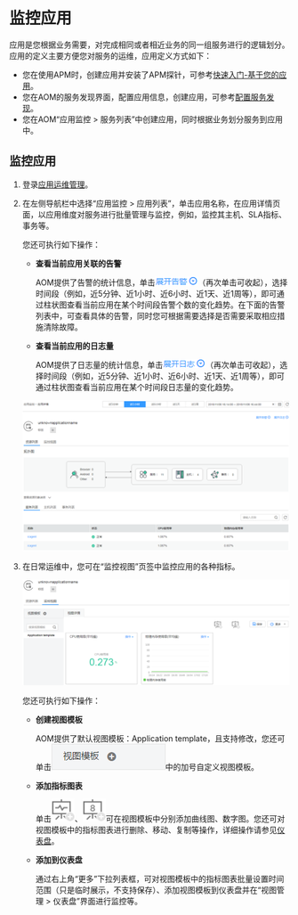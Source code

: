 # 监控应用<a name="ZH-CN_TOPIC_0126949350"></a>

应用是您根据业务需要，对完成相同或者相近业务的同一组服务进行的逻辑划分。应用的定义主要方便您对服务的运维，应用定义方式如下：

-   您在使用APM时，创建应用并安装了APM探针，可参考[快速入门-基于您的应用](https://support.huaweicloud.com/qs-apm/apm_00_0002.html)。
-   您在AOM的服务发现界面，配置应用信息，创建应用，可参考[配置服务发现](配置服务发现.md)。
-   您在AOM“应用监控 \> 服务列表”中创建应用，同时根据业务划分服务到应用中。

## 监控应用<a name="section0596136153017"></a>

1.  登录[应用运维管理](https://console.huaweicloud.com/aom/#/aom/ams/summary)。
2.  在左侧导航栏中选择“应用监控 \> 应用列表”，单击应用名称，在应用详情页面，以应用维度对服务进行批量管理与监控，例如，监控其主机、SLA指标、事务等。

    您还可执行如下操作：

    -   **查看当前应用关联的告警**

        AOM提供了告警的统计信息，单击![](figures/zh-cn_image_0139653892.png)（再次单击可收起），选择时间段（例如，近5分钟、近1小时、近6小时、近1天、近1周等），即可通过柱状图查看当前应用在某个时间段告警个数的变化趋势。在下面的告警列表中，可查看具体的告警，同时您可根据需要选择是否需要采取相应措施清除故障。

    -   **查看当前应用的日志量**

        AOM提供了日志量的统计信息，单击![](figures/zh-cn_image_0139653894.png)（再次单击可收起），选择时间段（例如，近5分钟、近1小时、近6小时、近1天、近1周等），即可通过柱状图查看当前应用在某个时间段日志量的变化趋势。


    ![](figures/zh-cn_image_0128470032.png)

3.  在日常运维中，您可在“监控视图”页签中监控应用的各种指标。

    ![](figures/zh-cn_image_0129095603.png)

    您还可执行如下操作：

    -   **创建视图模板**

        AOM提供了默认视图模板：Application template，且支持修改，您还可单击![](figures/zh-cn_image_0129095672.png)中的加号自定义视图模板。

    -   **添加指标图表**

        单击![](figures/zh-cn_image_0129095674.png)、![](figures/zh-cn_image_0129095676.png)可在视图模板中分别添加曲线图、数字图。您还可对视图模板中的指标图表进行删除、移动、复制等操作，详细操作请参见[仪表盘](仪表盘.md)。

    -   **添加到仪表盘**

        通过右上角“更多”下拉列表框，可对视图模板中的指标图表批量设置时间范围（只是临时展示，不支持保存）、添加视图模板到仪表盘并在“视图管理 \> 仪表盘”界面进行监控等。



